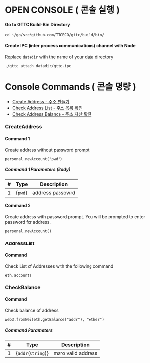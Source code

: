 # OPEN CONSOLE ( 콘솔 실행 )

#### Go to GTTC Build-Bin Directory 

```
cd ~/go/src/github.com/TTCECO/gttc/build/bin/
```
#### Create IPC (inter process communications) channel with Node

Replace `datadir` with the name of your data directory

```
./gttc attach datadir/gttc.ipc
```

# Console Commands ( 콘솔 명량 )

- [Create Address - 주소 만들기 ](#CreateAddress)
- [Check Address List - 주소 목록 확인 ](#AddressList)
- [Check Address Balance - 주소 자산 확인 ](#CheckBalance)


### CreateAddress

#### Command 1
 Create address without password prompt.

```
personal.newAccount("pwd")
```


##### Command 1 Parameters (Body)

| #    | Type                               | Description                                                  |
| ---- | ---------------------------------- | ------------------------------------------------------------ |
| 1    | {[`pwd`](`string`)}                  | address passowrd                               |



#### Command 2
 Create address with password prompt. You will be prompted to enter password for address.

```
personal.newAccount()
```


### AddressList


#### Command
 Check List of Addresses with the following command

```
eth.accounts
```

### CheckBalance


#### Command
 Check balance of address

```
web3.fromWei(eth.getBalance("addr"), "ether")
```

##### Command Parameters

| #    | Type                               | Description                                                  |
| ---- | ---------------------------------- | ------------------------------------------------------------ |
| 1    | {`addr`(`string`)}                  | maro valid address                               |

